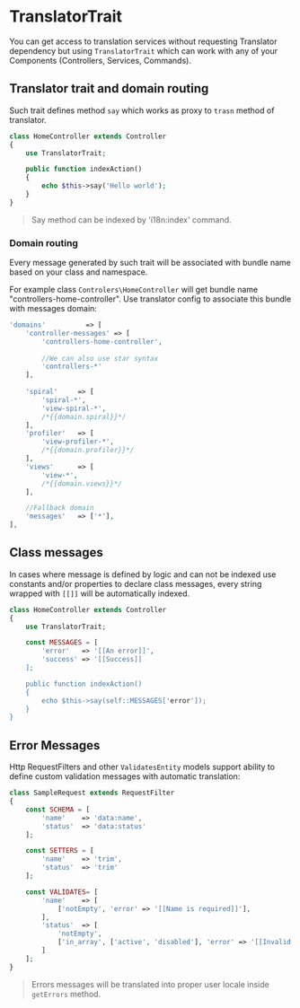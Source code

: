 # TranslatorTrait
You can get access to translation services without requesting Translator dependency but using
`TranslatorTrait` which can work with any of your Components (Controllers, Services, Commands).

## Translator trait and domain routing
Such trait defines method `say` which works as proxy to `trasn` method of translator.
```php
class HomeController extends Controller
{
    use TranslatorTrait;

    public function indexAction()
    {
        echo $this->say('Hello world');
    }
}
```

> Say method can be indexed by 'i18n:index' command.

### Domain routing
Every message generated by such trait will be associated with bundle name based on your class and 
namespace.

For example class `Controlers\HomeController` will get bundle name "controllers-home-controller".
Use translator config to associate this bundle with messages domain:

```php
'domains'          => [
    'controller-messages' => [
        'controllers-home-controller',
        
        //We can also use star syntax
        'controllers-*'
    ],
    
    'spiral'     => [
        'spiral-*',
        'view-spiral-*',
        /*{{domain.spiral}}*/
    ],
    'profiler'   => [
        'view-profiler-*',
        /*{{domain.profiler}}*/
    ],
    'views'      => [
        'view-*',
        /*{{domain.views}}*/
    ],

    //Fallback domain
    'messages'   => ['*'],
],
```

## Class messages
In cases where message is defined by logic and can not be indexed use constants and/or properties
to declare class messages, every string wrapped with `[[]]` will be automatically indexed.

```php
class HomeController extends Controller
{
    use TranslatorTrait;

    const MESSAGES = [
        'error'   => '[[An error]]',
        'success' => '[[Success]]
    ];

    public function indexAction()
    {
        echo $this->say(self::MESSAGES['error']);
    }
}
```

## Error Messages
Http RequestFilters and other `ValidatesEntity` models support ability to define custom validation
messages with automatic translation:

```php
class SampleRequest extends RequestFilter
{
    const SCHEMA = [
        'name'    => 'data:name',
        'status'  => 'data:status'
    ];

    const SETTERS = [
        'name'    => 'trim',
        'status'  => 'trim'
    ];

    const VALIDATES= [
        'name'    => [
            ['notEmpty', 'error' => '[[Name is required]]'],
        ],
        'status'  => [
            'notEmpty',
            ['in_array', ['active', 'disabled'], 'error' => '[[Invalid status value]]']
        ]
    ];
}
```

> Errors messages will be translated into proper user locale inside `getErrors` method.
